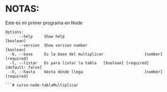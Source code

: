 # NOTAS:
Este es mi primer programa en Node

```
Options:
      --help     Show help                                             [boolean]
      --version  Show version number                                   [boolean]
  -b, --base     Es la base del multiplicar                  [number] [required]
  -l, --listar   Es para listar la tabla   [boolean] [required] [default: false]
  -h, --hasta    Hasta donde llega                           [number] [required]

```#   c u r s o - n o d e - t a b l a M u l t i p l i c a r  
 